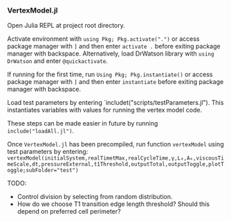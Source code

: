 ### VertexModel.jl

Open Julia REPL at project root directory.

Activate environment with `using Pkg; Pkg.activate(".")` or access package manager with `]` and then enter `activate .` before exiting package manager with backspace. Alternatively, load DrWatson library with `using DrWatson` and enter `@quickactivate`.

If running for the first time, run `Using Pkg; Pkg.instantiate()` or access package manager with `]` and then enter `instantiate` before exiting package manager with backspace.

Load test parameters by entering `includet("scripts/testParameters.jl"). This instantiates variables with values for running the vertex model code. 

These steps can be made easier in future by running `include("loadAll.jl")`.

Once `VertexModel.jl` has been precompiled, run function `vertexModel` using test parameters by entering:
`vertexModel(initialSystem,realTimetMax,realCycleTime,γ,L₀,A₀,viscousTimeScale,dt,pressureExternal,t1Threshold,outputTotal,outputToggle,plotToggle;subFolder="test")`

TODO:

- Control division by selecting from random distribution.
- How do we choose T1 transition edge length threshold? Should this depend on preferred cell perimeter? 
